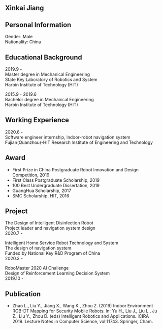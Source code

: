 ## Xinkai Jiang

## Personal Information

Gender: Male <br>
Nationality: China

## Educational Background

2019.9 - <br>
Master degree in Mechanical Engineering <br>
State Key Laboratory of Robotics and System <br>
Harbin Institute of Technology (HIT)

2015.9 - 2019.6 <br>
Bachelor degree in Mechanical Engineering <br>
Harbin Institute of Technology (HIT)

## Working Experience

2020.6 - <br>
Software engineer internship, Indoor-robot navigation system <br>
Fujian(Quanzhou)-HIT Research Institute of Engineering and Technology

## Award

* First Prize in China Postgraduate Robot Innovation and Design Competition, 2019
* First Class Postgraduate Scholarship, 2019
* 100 Best Undergraduate Dissertation, 2019
* GuangHua Scholarship, 2017
* SMC Scholarship, HIT, 2016

## Project

The Design of Intelligent Disinfection Robot <br>
Project leader and navigation system design <br>
2020.7 -

Intelligent Home Service Robot Technology and System <br>
The design of navigation system <br>
Funded by National Key R&D Program of China <br>
2020.3 -

RoboMaster 2020 AI Challenge <br>
Design of Reinforcement Learning Decision System <br>
2019.10 - 

## Publication

* Zhao L., Liu Y., Jiang X., Wang K., Zhou Z. (2019) Indoor Environment RGB-DT Mapping for Security Mobile Robots. In: Yu H., Liu J., Liu L., Ju Z., Liu Y., Zhou D. (eds) Intelligent Robotics and Applications. ICIRA 2019. Lecture Notes in Computer Science, vol 11743. Springer, Cham.
